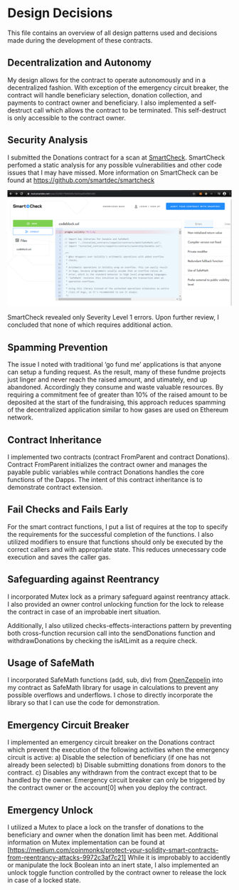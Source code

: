 # Design Decisions
This file contains an overview of all design patterns used and decisions made during the development of these contracts.

## Decentralization and Autonomy
My design allows for the contract to operate autonomously and in a decentralized fashion. With exception of the emergency circuit breaker, the contract will handle beneficiary selection, donation collection, and payments to contract owner and beneficiary. I also implemented a self-destruct call which allows the contract to be terminated. This self-destruct is only accessible to the contract owner.

## Security Analysis
I submitted the Donations contract for a scan at [SmartCheck](https://tool.smartdec.net/scan/3339817f44684fa1bb82aa92e9805445). SmartCheck perfomed a static analysis for any possible vulnerabilities and other code issues that I may have missed. More information on SmartCheck can be found at https://github.com/smartdec/smartcheck

![SmartCheck](/docs/img/SmartCheck.PNG)

SmartCheck revealed only Severity Level 1 errors. Upon further review, I concluded that none of which requires additional action.

## Spamming Prevention
The issue I noted with traditional ‘go fund me’ applications is that anyone can setup a funding request. As the result, many of these fundme projects just linger and never reach the raised amount, and utimately, end up abandoned. Accordingly they consume and waste valuable resources. By requiring a commitment fee of greater than 10% of the raised amount to be deposited at the start of the fundraising, this approach reduces spamming of the decentralized application similar to how gases are used on Ethereum network.

## Contract Inheritance
I implemented two contracts (contract FromParent and contract Donations). Contract FromParent initializes the contract owner and manages the payable public variables while contract Donations handles the core functions of the Dapps. The intent of this contract inheritance is to demonstrate contract extension.

## Fail Checks and Fails Early
For the smart contract functions, I put a list of requires at the top to specify the requirements for the successful completion of the functions. I also utilized modifiers to ensure that functions should only be executed by the correct callers and with appropriate state. This reduces unnecessary code execution and saves the caller gas.

## Safeguarding against Reentrancy
I incorporated Mutex lock as a primary safeguard against reentrancy attack. I also provided an owner control unlocking function for the lock to release the contract in case of an improbable inert situation.

Additionally, I also utilized checks-effects-interactions pattern by preventing both cross-function recursion call into the sendDonations function and withdrawDonations by checking the isAtLimit as a require check.

## Usage of SafeMath
I incorporated SafeMath functions (add, sub, div) from [OpenZeppelin](https://github.com/OpenZeppelin/openzeppelin-contracts/tree/master/contracts/math) into my contract as SafeMath library for usage in calculations to prevent any possible overflows and underflows. I chose to directly incorporate the library so that I can use the code for demonstration.

## Emergency Circuit Breaker
I implemented an emergency circuit breaker on the Donations contract which prevent the execution of the following activities when the emergency circuit is active:
a) Disable the selection of beneficiary (if one has not already been selected)
b) Disable submitting donations from donors to the contract.
c) Disables any withdrawn from the contract except that to be handled by the owner.
Emergency circuit breaker can only be triggered by the contract owner or the account[0] when you deploy the contract.

## Emergency Unlock
I utilized a Mutex to place a lock on the transfer of donations to the beneficiary and owner when the donation limit has been met. Additional information on Mutex implementation can be found at [https://medium.com/coinmonks/protect-your-solidity-smart-contracts-from-reentrancy-attacks-9972c3af7c21]
While it is improbably to accidently or manipulate the lock Boolean into an inert state, I also implemented an unlock toggle function controlled by the contract owner to release the lock in case of a locked state.
